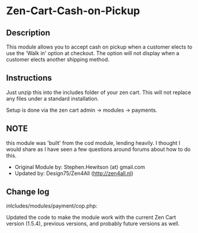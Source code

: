 # Zen-Cart-Cash-on-Pickup

## Description
This module allows you to accept cash on pickup when a customer elects to use the 'Walk in' option at checkout. The option will not display when a customer elects another shipping method.

## Instructions
Just unzip this into the includes folder of your zen cart. This will not replace any files under a standard installation.

Setup is done via the zen cart admin -> modules -> payments.

## NOTE
this module was 'built' from the cod module, lending heavily. I thought I would share as I have seen a few questions around forums about how to do this.

- Original Module by: Stephen.Hewitson (at) gmail.com
- Updated by: Design75/Zen4All (http://zen4all.nl)

## Change log

inlcludes/modules/payment/cop.php:

Updated the code to make the module work with the current Zen Cart version (1.5.4), previous versions, and probably future versions as well.
